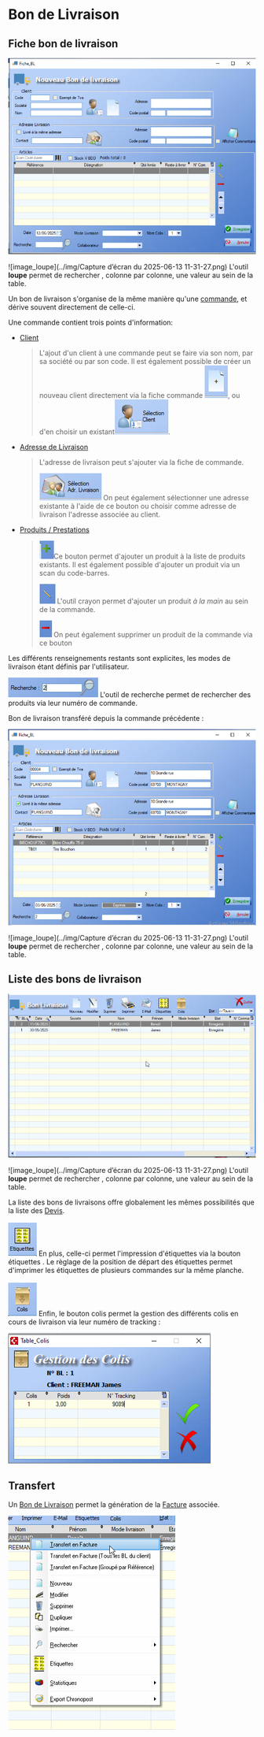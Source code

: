 # Bon de Livraison



## Fiche bon de livraison

![image-20250612160032421](../img/image-20250612160032421.png)



![image_loupe](../img/Capture d’écran du 2025-06-13 11-31-27.png)  L'outil **loupe** permet de rechercher , colonne par colonne, une valeur au sein de la table.



Un bon de livraison s'organise de la même manière qu'une [commande](#commande.md), et dérive souvent directement de celle-ci.

Une commande contient trois points d'information:

- [Client](../client/listeClients.md)

  > L'ajout d'un client à une commande peut se faire via son nom, par sa société ou par son code. Il est également possible de créer un nouveau client directement via la fiche commande ![image-20250604144711878](../img/image-20250604144711878.png), ou d'en choisir un existant![image-20250604144652728](../img/image-20250604144652728.png).

- [Adresse de Livraison](../client/listeClients.md#adresse-de-livraison)

  > L'adresse de livraison peut s'ajouter via la fiche de commande. 
  >
  > ![image-20250604145826593](../img/image-20250604145826593.png) On peut également sélectionner une adresse existante à l'aide de ce bouton ou choisir comme adresse de livraison l'adresse associée au client.

- [Produits / Prestations]()
  
  >
  >  ![image-20250604144949399](../img/image-20250604144949399.png)Ce bouton permet d'ajouter un produit à la liste de produits existants. Il est également possible d'ajouter un produit via un scan du code-barres.
  >
  >  ![image-20250603112458622](../img/image-20250603112458622.png)  L'outil crayon permet d'ajouter un produit _à la main_ au sein de la commande.
  >
  >  ![image-20250604145042284](../img/image-20250604145042284.png) On peut également supprimer un produit de la commande via ce bouton 

Les différents renseignements restants sont explicites, les modes de livraison étant définis par l'utilisateur. 

![image-20250603115017227](../img/image-20250603115017227.png)  L'outil de recherche permet de rechercher des produits via leur numéro de commande.



Bon de livraison transféré depuis la commande précédente :

![image-20250603115151164](../img/image-20250603115151164.png)



![image_loupe](../img/Capture d’écran du 2025-06-13 11-31-27.png)  L'outil **loupe** permet de rechercher , colonne par colonne, une valeur au sein de la table.





## Liste des bons de livraison

![image-20250612155813841](../img/image-20250612155813841.png)



![image_loupe](../img/Capture d’écran du 2025-06-13 11-31-27.png)  L'outil **loupe** permet de rechercher , colonne par colonne, une valeur au sein de la table.



La liste des bons de livraisons offre globalement les mêmes possibilités que la liste des [Devis](devis.md). 

![image-20250611103430078](../img/image-20250611103430078.png) En plus, celle-ci permet l'impression d'étiquettes via la bouton étiquettes . Le règlage de la position de départ des étiquettes permet d'imprimer les étiquettes de plusieurs commandes sur la même planche.  

![image-20250611103649273](../img/image-20250611103649273.png) Enfin, le bouton colis  permet la gestion des différents colis en cours de livraison via leur numéro de tracking : 

![image-20250611103751444](../img/image-20250611103751444.png)





## Transfert

Un [Bon de Livraison](bdl.md) permet la génération de la [Facture](facture.md) associée.

![image-20250612161818441](../img/image-20250612161818441.png) 